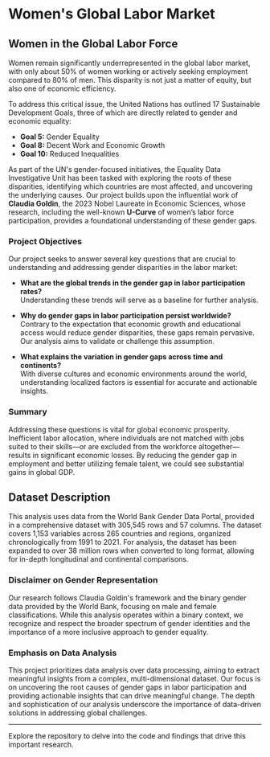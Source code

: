 # Women's Global Labor Market

## Women in the Global Labor Force

Women remain significantly underrepresented in the global labor market, with only about 50% of women working or actively seeking employment compared to 80% of men. This disparity is not just a matter of equity, but also one of economic efficiency.

To address this critical issue, the United Nations has outlined 17 Sustainable Development Goals, three of which are directly related to gender and economic equality:

- **Goal 5:** Gender Equality
- **Goal 8:** Decent Work and Economic Growth
- **Goal 10:** Reduced Inequalities

As part of the UN's gender-focused initiatives, the Equality Data Investigative Unit has been tasked with exploring the roots of these disparities, identifying which countries are most affected, and uncovering the underlying causes. Our project builds upon the influential work of **Claudia Goldin**, the 2023 Nobel Laureate in Economic Sciences, whose research, including the well-known **U-Curve** of women’s labor force participation, provides a foundational understanding of these gender gaps.

### Project Objectives

Our project seeks to answer several key questions that are crucial to understanding and addressing gender disparities in the labor market:

- **What are the global trends in the gender gap in labor participation rates?**  
  Understanding these trends will serve as a baseline for further analysis.

- **Why do gender gaps in labor participation persist worldwide?**  
  Contrary to the expectation that economic growth and educational access would reduce gender disparities, these gaps remain pervasive. Our analysis aims to validate or challenge this assumption.

- **What explains the variation in gender gaps across time and continents?**  
  With diverse cultures and economic environments around the world, understanding localized factors is essential for accurate and actionable insights.

### Summary

Addressing these questions is vital for global economic prosperity. Inefficient labor allocation, where individuals are not matched with jobs suited to their skills—or are excluded from the workforce altogether—results in significant economic losses. By reducing the gender gap in employment and better utilizing female talent, we could see substantial gains in global GDP.

## Dataset Description

This analysis uses data from the World Bank Gender Data Portal, provided in a comprehensive dataset with 305,545 rows and 57 columns. The dataset covers 1,153 variables across 265 countries and regions, organized chronologically from 1991 to 2021. For analysis, the dataset has been expanded to over 38 million rows when converted to long format, allowing for in-depth longitudinal and continental comparisons.

### Disclaimer on Gender Representation

Our research follows Claudia Goldin's framework and the binary gender data provided by the World Bank, focusing on male and female classifications. While this analysis operates within a binary context, we recognize and respect the broader spectrum of gender identities and the importance of a more inclusive approach to gender equality.

### Emphasis on Data Analysis

This project prioritizes data analysis over data processing, aiming to extract meaningful insights from a complex, multi-dimensional dataset. Our focus is on uncovering the root causes of gender gaps in labor participation and providing actionable insights that can drive meaningful change. The depth and sophistication of our analysis underscore the importance of data-driven solutions in addressing global challenges.

---

Explore the repository to delve into the code and findings that drive this important research.
